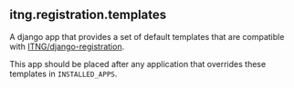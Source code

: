 
## itng.registration.templates

A django app that provides a set of default templates that are compatible with
[ITNG/django-registration](/ITNG/django-registration).

This app should be placed after any application that overrides these templates in
`INSTALLED_APPS`.